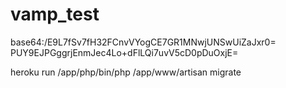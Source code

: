 # vamp_test

base64:/E9L7fSv7fH32FCnvVYogCE7GR1MNwjUNSwUiZaJxr0=
PUY9EJPGggrjEnmJec4Lo+dFlLQi7uvV5cD0pDuOxjE=

heroku run /app/php/bin/php /app/www/artisan migrate
